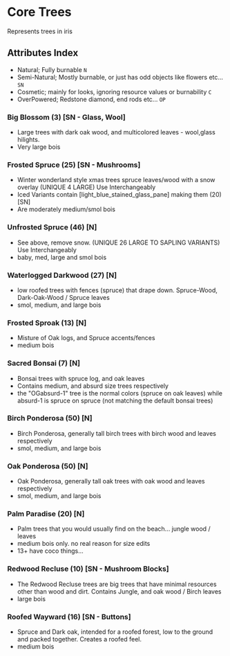 # Core Trees

Represents trees in iris

## Attributes Index
* Natural; Fully burnable  `N`
* Semi-Natural; Mostly burnable, or just has odd objects like flowers etc...  `SN`
* Cosmetic; mainly for looks, ignoring resource values or burnability  `C`
* OverPowered; Redstone diamond, end rods etc... `OP`

### Big Blossom (3) [SN - Glass, Wool]
* Large trees with dark oak wood, and multicolored leaves - wool,glass hilights.
* Very large bois

### Frosted Spruce (25) [SN - Mushrooms]
* Winter wonderland style xmas trees spruce leaves/wood with a snow overlay (UNIQUE 4 LARGE) Use Interchangeably
* Iced Variants contain [light_blue_stained_glass_pane] making them (20) [SN]
* Are moderately medium/smol bois

### Unfrosted Spruce (46) [N]
* See above, remove snow. (UNIQUE 26 LARGE TO SAPLING VARIANTS) Use Interchangeably
* baby, med, large and smol bois

### Waterlogged Darkwood (27) [N]
* low roofed trees with fences (spruce) that drape down. Spruce-Wood, Dark-Oak-Wood / Spruce leaves
* smol, medium, and large bois

### Frosted Sproak (13) [N]
* Misture of Oak logs, and Spruce accents/fences
* medium bois

### Sacred Bonsai (7) [N]
* Bonsai trees with spruce log, and oak leaves
* Contains medium, and absurd size trees respectively
* the "OGabsurd-1" tree is the normal colors (spruce on oak leaves) while absurd-1 is spruce on spruce (not matching the default bonsai trees)

### Birch Ponderosa (50) [N]
* Birch Ponderosa, generally tall birch trees with birch wood and leaves respectively
* smol, medium, and large bois

### Oak Ponderosa (50) [N]
* Oak Ponderosa, generally tall oak trees with oak wood and leaves respectively
* smol, medium, and large bois

### Palm Paradise (20) [N]
* Palm trees that you would usually find on the beach... jungle wood / leaves
* medium bois only. no real reason for size edits
* 13+ have coco things...

### Redwood Recluse (10) [SN - Mushroom Blocks]
* The Redwood Recluse trees are big trees that have minimal resources other than wood and dirt. Contains Jungle, and oak wood / Birch leaves
* large bois

### Roofed Wayward (16) [SN - Buttons]
* Spruce and Dark oak, intended for a roofed forest, low to the ground and packed together. Creates a roofed feel.
* medium bois